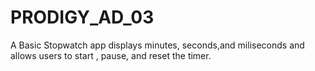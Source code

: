 # PRODIGY_AD_03
A Basic Stopwatch app displays minutes, seconds,and miliseconds and allows users to start , pause, and reset the timer.
